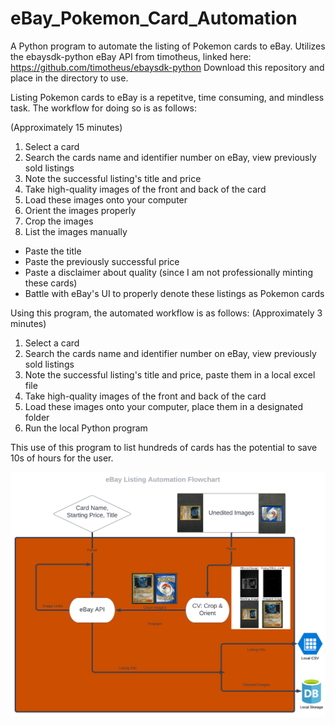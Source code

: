 # eBay_Pokemon_Card_Automation
A Python program to automate the listing of Pokemon cards to eBay. Utilizes the ebaysdk-python eBay API from timotheus, linked here: https://github.com/timotheus/ebaysdk-python
Download this repository and place in the directory to use.

Listing Pokemon cards to eBay is a repetitve, time consuming, and mindless task. The workflow for doing so is as follows:

(Approximately 15 minutes)
1. Select a card
2. Search the cards name and identifier number on eBay, view previously sold listings
3. Note the successful listing's title and price
4. Take high-quality images of the front and back of the card
5. Load these images onto your computer
6. Orient the images properly
7. Crop the images
8. List the images manually
- Paste the title
- Paste the previously successful price
- Paste a disclaimer about quality (since I am not professionally minting these cards)
- Battle with eBay's UI to properly denote these listings as Pokemon cards

Using this program, the automated workflow is as follows:
(Approximately 3 minutes)
1. Select a card
2. Search the cards name and identifier number on eBay, view previously sold listings
3. Note the successful listing's title and price, paste them in a local excel file
4. Take high-quality images of the front and back of the card
5. Load these images onto your computer, place them in a designated folder
6. Run the local Python program


This use of this program to list hundreds of cards has the potential to save 10s of hours for the user.

![Flowchart](https://github.com/turnerluke/eBay-pokemon-card-automation/blob/main/eBay%20Automation%20Flowchart.png)
